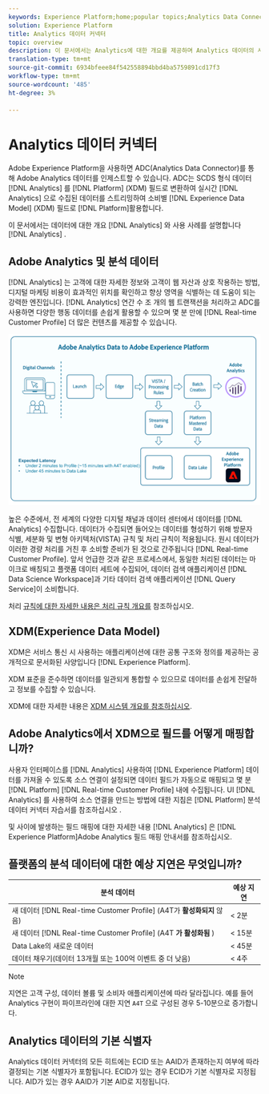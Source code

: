 ```yaml
---
keywords: Experience Platform;home;popular topics;Analytics Data Connector;analytics;Analytics
solution: Experience Platform
title: Analytics 데이터 커넥터
topic: overview
description: 이 문서에서는 Analytics에 대한 개요를 제공하며 Analytics 데이터의 사용 사례를 설명합니다.
translation-type: tm+mt
source-git-commit: 6934bfeee84f542558894bbd4ba5759891cd17f3
workflow-type: tm+mt
source-wordcount: '485'
ht-degree: 3%

---
```



# Analytics 데이터 커넥터

Adobe Experience Platform을 사용하면 ADC(Analytics Data Connector)를 통해 Adobe Analytics 데이터를 인제스트할 수 있습니다. ADC는 SCDS 형식 데이터 [!DNL Analytics] 를 [!DNL Platform] (XDM) 필드로 변환하여 실시간 [!DNL Analytics] 으로 수집된 데이터를 스트리밍하여 소비별 [!DNL Experience Data Model] (XDM) 필드로 [!DNL Platform]활용합니다.

이 문서에서는 데이터에 대한 개요 [!DNL Analytics] 와 사용 사례를 설명합니다 [!DNL Analytics] .

## Adobe Analytics 및 분석 데이터

[!DNL Analytics] 는 고객에 대한 자세한 정보와 고객이 웹 자산과 상호 작용하는 방법, 디지털 마케팅 비용이 효과적인 위치를 확인하고 향상 영역을 식별하는 데 도움이 되는 강력한 엔진입니다. [!DNL Analytics] 연간 수 조 개의 웹 트랜잭션을 처리하고 ADC를 사용하면 다양한 행동 데이터를 손쉽게 활용할 수 있으며 몇 분 만에 [!DNL Real-time Customer Profile] 더 많은 컨텐츠를 제공할 수 있습니다.

![](./images/analytics-data-experience-platform.png)

높은 수준에서, 전 세계의 다양한 디지털 채널과 데이터 센터에서 데이터를 [!DNL Analytics] 수집합니다. 데이터가 수집되면 들어오는 데이터를 형성하기 위해 방문자 식별, 세분화 및 변형 아키텍처(VISTA) 규칙 및 처리 규칙이 적용됩니다. 원시 데이터가 이러한 경량 처리를 거친 후 소비할 준비가 된 것으로 간주됩니다 [!DNL Real-time Customer Profile]. 앞서 언급한 것과 같은 프로세스에서, 동일한 처리된 데이터는 마이크로 배칭되고 플랫폼 데이터 세트에 수집되어, 데이터 검색 애플리케이션 [!DNL Data Science Workspace]과 기타 데이터 검색 애플리케이션 [!DNL Query Service]이 소비합니다.

처리 [규칙에 대한 자세한 내용은 처리 규칙 개요를](https://docs.adobe.com/content/help/ko-KR/analytics/admin/admin-tools/processing-rules/processing-rules.html) 참조하십시오.

## XDM(Experience Data Model)

XDM은 서비스 통신 시 사용하는 애플리케이션에 대한 공통 구조와 정의를 제공하는 공개적으로 문서화된 사양입니다 [!DNL Experience Platform].

XDM 표준을 준수하면 데이터를 일관되게 통합할 수 있으므로 데이터를 손쉽게 전달하고 정보를 수집할 수 있습니다.

XDM에 대한 자세한 내용은 [XDM 시스템 개요를 참조하십시오](../../../xdm/home.md).

## Adobe Analytics에서 XDM으로 필드를 어떻게 매핑합니까?

사용자 인터페이스를 [!DNL Analytics] 사용하여 [!DNL Experience Platform] 데이터를 가져올 수 있도록 소스 연결이 설정되면 데이터 필드가 자동으로 매핑되고 몇 분 [!DNL Platform] [!DNL Real-time Customer Profile] 내에 수집됩니다. UI [!DNL Analytics] 를 사용하여 소스 연결을 만드는 방법에 대한 지침은 [!DNL Platform] 분석 데이터 커넥터 자습서를 참조하십시오 [](../../tutorials/ui/create/adobe-applications/analytics.md).

및 사이에 발생하는 필드 매핑에 대한 자세한 내용 [!DNL Analytics] 은 [!DNL Experience Platform]Adobe Analytics 필드 매핑 [](./mapping/analytics.md) 안내서를 참조하십시오.

## 플랫폼의 분석 데이터에 대한 예상 지연은 무엇입니까?

| 분석 데이터 | 예상 지연 |
| -------------- | ---------------- |
| 새 데이터 [!DNL Real-time Customer Profile] (A4T가 **활성화되지** 않음) | &lt; 2분 |
| 새 데이터 [!DNL Real-time Customer Profile] (A4T **가 활성화됨** ) | &lt; 15분 |
| Data Lake의 새로운 데이터 | &lt; 45분 |
| 데이터 채우기(데이터 13개월 또는 100억 이벤트 중 더 낮음) | &lt; 4주 |

>[!NOTE]
>
>지연은 고객 구성, 데이터 볼륨 및 소비자 애플리케이션에 따라 달라집니다. 예를 들어 Analytics 구현이 파이프라인에 대한 지연 `A4T` 으로 구성된 경우 5-10분으로 증가합니다.

## Analytics 데이터의 기본 식별자

Analytics 데이터 커넥터의 모든 히트에는 ECID 또는 AAID가 존재하는지 여부에 따라 결정되는 기본 식별자가 포함됩니다. ECID가 있는 경우 ECID가 기본 식별자로 지정됩니다. AID가 있는 경우 AAID가 기본 AID로 지정됩니다.